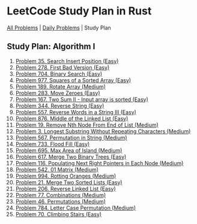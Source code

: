 LeetCode Study Plan in Rust
===========================

[All Problems](README.md) | [Daily Problems](DAILY.md) | Study Plan

Study Plan: Algorithm I
-----------------------

1. [Problem 35. Search Insert Position (Easy)](problem_0035/)
2. [Problem 278. First Bad Version (Easy)](problem_0278/)
3. [Problem 704. Binary Search (Easy)](problem_0704/)
4. [Problem 977. Squares of a Sorted Array (Easy)](problem_0977/)
5. [Problem 189. Rotate Array (Medium)](problem_0189/)
6. [Problem 283. Move Zeroes (Easy)](problem_0283/)
7. [Problem 167. Two Sum II - Input array is sorted (Easy)](problem_0167/)
8. [Problem 344. Reverse String (Easy)](problem_0344/)
9. [Problem 557. Reverse Words in a String III (Easy)](problem_0557/)
10. [Problem 876. Middle of the Linked List (Easy)](problem_0876/)
11. [Problem 19. Remove Nth Node From End of List (Medium)](problem_0019/)
12. [Problem 3. Longest Substring Without Repeating Characters (Medium)](problem_0003/)
13. [Problem 567. Permutation in String (Medium)](problem_0567/)
14. [Problem 733. Flood Fill (Easy)](problem_0733/)
15. [Problem 695. Max Area of Island (Medium)](problem_0695/)
16. [Problem 617. Merge Two Binary Trees (Easy)](problem_0617/)
17. [Problem 116. Populating Next Right Pointers in Each Node (Medium)](problem_0116/)
18. [Problem 542. 01 Matrix (Medium)](problem_0542/)
19. [Problem 994. Rotting Oranges (Medium)](problem_0994/)
20. [Problem 21. Merge Two Sorted Lists (Easy)](problem_0021/)
21. [Problem 206. Reverse Linked List (Easy)](problem_0206/)
22. [Problem 77. Combinations (Medium)](problem_0077/)
23. [Problem 46. Permutations (Medium)](problem_0046/)
24. [Problem 784. Letter Case Permutation (Medium)](problem_0784/)
25. [Problem 70. Climbing Stairs (Easy)](problem_0070/)
